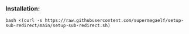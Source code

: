 ### Installation:

```
bash <(curl -s https://raw.githubusercontent.com/supermegaelf/setup-sub-redirect/main/setup-sub-redirect.sh)
```
